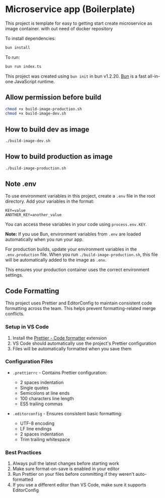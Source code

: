 # Microservice app (Boilerplate)

This project is template for easy to getting start create microservice as image container.
with out need of docker repository

To install dependencies:

```bash
bun install
```

To run:

```bash
bun run index.ts
```

This project was created using `bun init` in bun v1.2.20. [Bun](https://bun.com) is a fast all-in-one JavaScript runtime.

## Allow permission before build

```bash
chmod +x build-image-production.sh
chmod +x build-image-dev.sh
```

## How to build dev as image

```bash
./build-image-dev.sh
```

## How to build production as image

```bash
./build-image-production.sh
```

## Note .env

To use environment variables in this project, create a `.env` file in the root directory. Add your variables in the format:

```
KEY=value
ANOTHER_KEY=another_value
```

You can access these variables in your code using `process.env.KEY`.

**Note:** If you use Bun, environment variables from `.env` are loaded automatically when you run your app.

For production builds, update your environment variables in the `.env.production` file. When you run `./build-image-production.sh`, this file will be automatically added to the image as `.env`.

This ensures your production container uses the correct environment settings.

## Code Formatting

This project uses Prettier and EditorConfig to maintain consistent code formatting across the team. This helps prevent formatting-related merge conflicts.

### Setup in VS Code

1. Install the [Prettier - Code formatter](https://marketplace.visualstudio.com/items?itemName=esbenp.prettier-vscode) extension
2. VS Code should automatically use the project's Prettier configuration
3. Files will be automatically formatted when you save them

### Configuration Files

- `.prettierrc` - Contains Prettier configuration:
  - 2 spaces indentation
  - Single quotes
  - Semicolons at line ends
  - 100 characters line length
  - ES5 trailing commas

- `.editorconfig` - Ensures consistent basic formatting:
  - UTF-8 encoding
  - LF line endings
  - 2 spaces indentation
  - Trim trailing whitespace

### Best Practices

1. Always pull the latest changes before starting work
2. Make sure format-on-save is enabled in your editor
3. Run Prettier on your files before committing if they weren't auto-formatted
4. If you use a different editor than VS Code, make sure it supports EditorConfig
